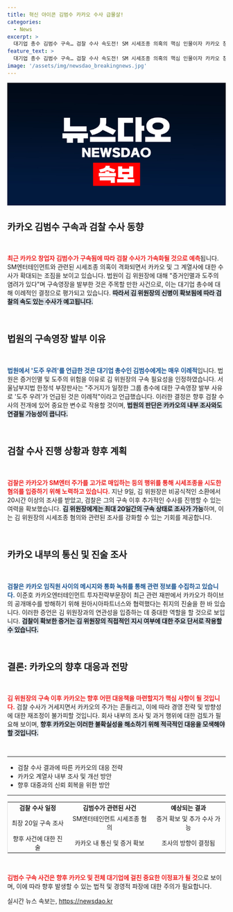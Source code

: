 ```yaml
---
title: 혁신 아이콘 김범수 카카오 수사 급물살!
categories:
  - News
excerpt: >
  대기업 총수 김범수 구속… 검찰 수사 속도전! SM 시세조종 의혹의 핵심 인물이자 카카오 창업자 김 위원장의 신병 확보로, 검찰의 다각적 수사가 본격화될 전망이다. 상상 이상의 진실이 밝혀질까? 클릭해서 확인하세요!
feature_text: >
  대기업 총수 김범수 구속… 검찰 수사 속도전! SM 시세조종 의혹의 핵심 인물이자 카카오 창업자 김 위원장의 신병 확보로, 검찰의 다각적 수사가 본격화될 전망이다. 상상 이상의 진실이 밝혀질까? 클릭해서 확인하세요!
image: '/assets/img/newsdao_breakingnews.jpg'
---
```


<p><img src="/assets/img/newsdao_breakingnews.jpg" alt="bookingtag 속보" /></p>

<h2 data-ke-size="size26">카카오 김범수 구속과 검찰 수사 동향</h2>

<p data-ke-size="size16">&nbsp;</p>

<p><b><span style="color: #ee2323;">최근 카카오 창업자 김범수가 구속됨에 따라 검찰 수사가 가속화될 것으로 예측</span></b>됩니다. SM엔터테인먼트와 관련된 시세조종 의혹이 격화되면서 카카오 및 그 계열사에 대한 수사가 확대되는 조짐을 보이고 있습니다. 법원이 김 위원장에 대해 "증거인멸과 도주의 염려가 있다"며 구속영장을 발부한 것은 주목할 만한 사건으로, 이는 대기업 총수에 대해 이례적인 결정으로 평가되고 있습니다. <b><span style="background-color: #21538527;">따라서 김 위원장의 신병이 확보됨에 따라 검찰의 속도 있는 수사가 예고됩니다.</span></b> </p>

<p data-ke-size="size16">&nbsp;</p>

<h2 data-ke-size="size26">법원의 구속영장 발부 이유</h2>

<p data-ke-size="size16">&nbsp;</p>

<p><b><span style="color: #1a5490;">법원에서 '도주 우려'를 언급한 것은 대기업 총수인 김범수에게는 매우 이례적</span></b>입니다. 법원은 증거인멸 및 도주의 위험을 이유로 김 위원장의 구속 필요성을 인정하였습니다. 서울남부지법 한정석 부장판사는 "주거지가 일정한 그룹 총수에 대한 구속영장 발부 사유로 '도주 우려'가 언급된 것은 이례적"이라고 언급했습니다. 이러한 결정은 향후 검찰 수사의 전개에 있어 중요한 변수로 작용할 것이며, <b><span style="background-color: #21538527;">법원의 판단은 카카오의 내부 조사와도 연결될 가능성이 큽니다.</span></b> </p>

<p data-ke-size="size16">&nbsp;</p>

<h2 data-ke-size="size26">검찰 수사 진행 상황과 향후 계획</h2>

<p data-ke-size="size16">&nbsp;</p>

<p><b><span style="color: #ee2323;">검찰은 카카오가 SM엔터 주가를 고가로 매입하는 등의 행위를 통해 시세조종을 시도한 혐의를 입증하기 위해 노력하고 있습니다.</span></b> 지난 9일, 김 위원장은 비공식적인 소환에서 20시간 이상의 조사를 받았고, 검찰은 그의 구속 이후 추가적인 수사를 진행할 수 있는 여력을 확보했습니다. <b><span style="background-color: #21538527;">김 위원장에게는 최대 20일간의 구속 상태로 조사가 가능</span></b>하며, 이는 김 위원장의 시세조종 혐의와 관련된 조사를 강화할 수 있는 기회를 제공합니다. </p>

<p data-ke-size="size16">&nbsp;</p>

<h2 data-ke-size="size26">카카오 내부의 통신 및 진술 조사</h2>

<p data-ke-size="size16">&nbsp;</p>

<p><b><span style="color: #1a5490;">검찰은 카카오 임직원 사이의 메시지와 통화 녹취를 통해 관련 정보를 수집하고 있습니다.</span></b> 이준호 카카오엔터테인먼트 투자전략부문장이 최근 관련 재판에서 카카오가 하이브의 공개매수를 방해하기 위해 원아시아파트너스와 협력했다는 취지의 진술을 한 바 있습니다. 이러한 증언은 김 위원장과의 연관성을 입증하는 데 중대한 역할을 할 것으로 보입니다. <b><span style="background-color: #21538527;">검찰이 확보한 증거는 김 위원장의 직접적인 지시 여부에 대한 주요 단서로 작용할 수 있습니다.</span></b></p>

<p data-ke-size="size16">&nbsp;</p>

<h2 data-ke-size="size26">결론: 카카오의 향후 대응과 전망</h2>

<p data-ke-size="size16">&nbsp;</p>

<p><b><span style="color: #ee2323;">김 위원장의 구속 이후 카카오는 향후 어떤 대응책을 마련할지가 핵심 사항이 될 것입니다.</span></b> 검찰 수사가 거세지면서 카카오의 주가는 흔들리고, 이에 따라 경영 전략 및 방향성에 대한 재조정이 불가피할 것입니다. 회사 내부의 조사 및 과거 행위에 대한 검토가 필요해 보이며, <b><span style="background-color: #21538527;">향후 카카오는 이러한 불확실성을 해소하기 위해 적극적인 대응을 모색해야 할 것입니다.</span></b> </p>

<p data-ke-size="size16">&nbsp;</p>

<hr>

<ul>
<li>검찰 수사 결과에 따른 카카오의 대응 전략</li>
<li>카카오 계열사 내부 조사 및 개선 방안</li>
<li>향후 대중과의 신뢰 회복을 위한 방안</li>
</ul>

<hr>

<table style="border-collapse:collapse; width:100%; border:1px solid #ddd;">
<tr>
<td style="text-align: center; height: 17px;"><b>검찰 수사 일정</b></td>
<td style="text-align: center; height: 17px;"><b>김범수가 관련된 사건</b></td>
<td style="text-align: center; height: 17px;"><b>예상되는 결과</b></td>
</tr>
<tr>
<td style="text-align: center; height: 17px;">최장 20일 구속 조사</td>
<td style="text-align: center; height: 17px;">SM엔터테인먼트 시세조종 혐의</td>
<td style="text-align: center; height: 17px;">증거 확보 및 추가 수사 가능</td>
</tr>
<tr>
<td style="text-align: center; height: 17px;">향후 사건에 대한 진술</td>
<td style="text-align: center; height: 17px;">카카오 내 통신 및 증거 확보</td>
<td style="text-align: center; height: 17px;">조사의 방향이 결정됨</td>
</tr>
</table>

<p data-ke-size="size16">&nbsp;</p>

<p><b><span style="color: #ee2323;">김범수 구속 사건은 향후 카카오 및 전체 대기업에 걸친 중요한 이정표가 될 것</span></b>으로 보이며, 이에 따라 향후 발생할 수 있는 법적 및 경영적 파장에 대한 주의가 필요합니다.</p>
실시간 뉴스 속보는, <a href="https://newsdao.kr" rel="dofollow">https://newsdao.kr</a>


